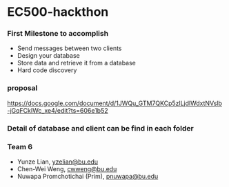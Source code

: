 # EC500-hackthon

### First Milestone to accomplish
* Send messages between two clients
* Design your database
* Store data and retrieve it from a database
* Hard code discovery



### proposal
https://docs.google.com/document/d/1JWQu_GTM7QKCp5zlLjdlWdxtNVslb-jGqFCkIWc_xe4/edit?ts=606e1b52

### Detail of database and client can be find in each folder

### Team 6
* Yunze Lian, yzelian@bu.edu
* Chen-Wei Weng, cwweng@bu.edu
* Nuwapa Promchotichai (Prim), pnuwapa@bu.edu
      

